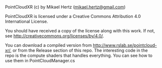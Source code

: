 PointCloudXR (c) by Mikael Hertz (mikael.hertz@gmail.com)

PointCloudXR is licensed under a
Creative Commons Attribution 4.0 International License.

You should have received a copy of the license along with this
work. If not, see <http://creativecommons.org/licenses/by/4.0/>.

You can download a compiled version from http://www.rslab.se/pointcloud-xr/, or from the Release section of this repo.
The interesting code in the repo is the compute shaders that handles everything. You can see how to use them in  PointCloudManager.cs
